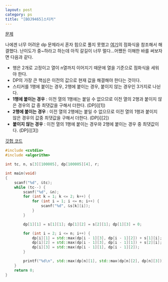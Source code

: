 ```yaml
---
layout: post
category: ps
title: "[BOJ9465]스티커"
---
```


[문제](https://www.acmicpc.net/problem/9465)

나에겐 너무 어려운 dp 문제라서 혼자 힘으로 풀지 못했고 [여기](http://simsimjae.tistory.com/84)의 점화식을 참조해서 해결했다. 난이도가 중~하라고 하는데 아직 갈길이 너무 멀다...어쨌든 이해한 바를 써보자면 다음과 같다.

* 행은 2개로 고정이고 열이 n열까지 이어지기 때문에 열을 기준으로 점화식을 세워야 한다.
* DP의 가장 큰 핵심은 이전의 값으로 현재 값을 해결해야 한다는 것이다.
* 스티커를 1행에 붙이는 경우, 2행에 붙이는 경우, 붙이지 않는 경우인 3가지로 나뉜다.
* **1행에 붙이는 경우** : 이전 열의 1행에는 붙일 수 없으므로 이전 열의 2행과 붙이지 않은 경우의 값 중 최댓값을 구해서 더한다. (DP\[i]\[1])
* **2행에 붙이는 경우** : 이전 열의 2행에는 붙일 수 없으므로 이전 열의 1행과 붙이지 않은 경우의 값중 최댓값을 구해서 더한다. (DP\[i]\[2])
* **붙이지 않는 경우** : 이전 열의 1행에 붙이는 경우와 2행에 붙이는 경우 중 최댓값이다. (DP\[i]\[3])

[깃헙 코드](https://github.com/baeharam/PS/blob/828ebc62a0ffc5927181ebb3ff3ff3c5fe123b2f/DP(Dynamic%20Programming)/9465%EB%B2%88(%EC%8A%A4%ED%8B%B0%EA%B1%B0).cpp)

```c++
#include <cstdio>
#include <algorithm>

int tc, n, s[3][100005], dp[100005][4], r;

int main(void)
{
	scanf("%d", &tc);
	while (tc--) {
		scanf("%d", &n);
		for (int k = 1; k <= 2; k++) {
			for (int i = 1; i <= n; i++) {
				scanf("%d", &s[k][i]);
			}
		}

		dp[1][1] = s[1][1]; dp[1][2] = s[2][1]; dp[1][3] = 0;

		for (int i = 2; i <= n; i++) {
			dp[i][1] = std::max(dp[i - 1][3], dp[i - 1][2]) + s[1][i];
			dp[i][2] = std::max(dp[i - 1][3], dp[i - 1][1]) + s[2][i];
			dp[i][3] = std::max(dp[i - 1][1], dp[i - 1][2]);
		}

		printf("%d\n", std::max(dp[n][1], std::max(dp[n][2], dp[n][3])));
	}
	return 0;
}
```




